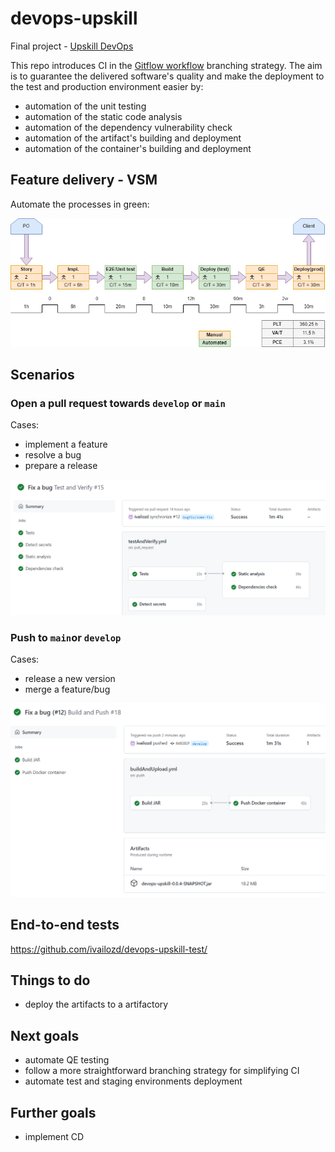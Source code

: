 # devops-upskill
Final project - [Upskill DevOps](https://www.telerikacademy.com/upskill/devops)

This repo introduces CI in the [Gitflow workflow](https://www.atlassian.com/git/tutorials/comparing-workflows/gitflow-workflow) branching strategy. 
The aim is to guarantee the delivered software's quality and make the deployment to the test and production environment easier by:
- automation of the unit testing
- automation of the static code analysis
- automation of the dependency vulnerability check
- automation of the artifact's building and deployment
- automation of the container's building and deployment

## Feature delivery - VSM

Automate the processes in green:

![vsm](./src/main/resources/static/vsm.png)

## Scenarios

### Open a pull request towards `develop` or `main`
Cases:
* implement a feature
* resolve a bug
* prepare a release

![test-and-verify](./src/main/resources/static/test-and-verify-workflow.png)

### Push to `main`or `develop`
Cases:
* release a new version
* merge a feature/bug

![build-and-push](./src/main/resources/static/build-and-push-workflow.png)

## End-to-end tests
https://github.com/ivailozd/devops-upskill-test/

## Things to do
* deploy the artifacts to a artifactory

## Next goals
* automate QE testing
* follow a more straightforward branching strategy for simplifying CI
* automate test and staging environments deployment

## Further goals
* implement CD